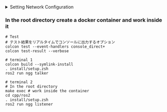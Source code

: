 <details>

<summary>Setting Network Configuration</summary>

- [DDS settings for ROS 2 and Autoware](https://autowarefoundation.github.io/autoware-documentation/main/installation/additional-settings-for-developers/network-configuration/dds-settings/)
- [Enable `multicast` on `lo`](https://autowarefoundation.github.io/autoware-documentation/main/installation/additional-settings-for-developers/network-configuration/enable-multicast-for-lo/)

</details>

### In the root directory create a docker container and work inside it

```
# Test
# テスト結果をリアルタイムでコンソールに出力するオプション
colcon test --event-handlers console_direct+
colcon test-result --verbose
```

```
# terminal 1
colcon build --symlink-install
. install/setup.zsh
ros2 run ngg talker
```

```
# terminal 2
# In the root directory
make exec # work inside the container
cd cpp/ros2
. install/setup.zsh
ros2 run ngg listener
```
